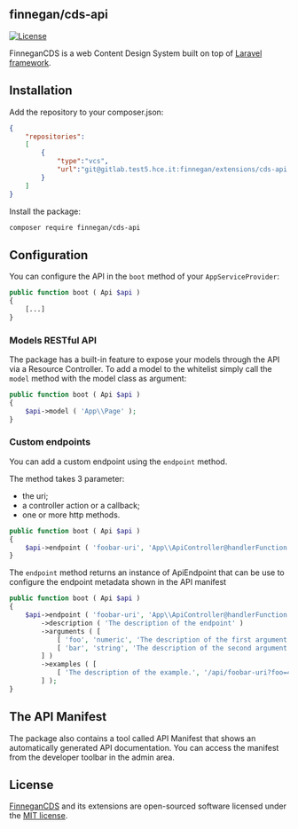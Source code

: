 ## finnegan/cds-api

[![License](http://img.shields.io/badge/license-MIT-brightgreen.svg?style=flat-square)](https://tldrlegal.com/license/mit-license)

FinneganCDS is a web Content Design System built on top of [Laravel framework](http://laravel.com).

## Installation

Add the repository to your composer.json:
```json
{
    "repositories":
    [
        {
            "type":"vcs",
            "url":"git@gitlab.test5.hce.it:finnegan/extensions/cds-api.git"
        }
    ]
}
```

Install the package:
```bash
composer require finnegan/cds-api
```


## Configuration

You can configure the API in the `boot` method of your `AppServiceProvider`:
```php
public function boot ( Api $api )
{
    [...]
}
```

### Models RESTful API
The package has a built-in feature to expose your models through the API via a Resource Controller. To add a model to
the whitelist simply call the `model` method with the model class as argument:

```php
public function boot ( Api $api )
{
    $api->model ( 'App\\Page' );
}
```

### Custom endpoints
You can add a custom endpoint using the `endpoint` method.

The method takes 3 parameter:
*  the uri;
*  a controller action or a callback;
*  one or more http methods.

```php
public function boot ( Api $api )
{
    $api->endpoint ( 'foobar-uri', 'App\\ApiController@handlerFunction', 'post' );
}
```

The `endpoint` method returns an instance of ApiEndpoint that can be use to configure the endpoint metadata shown in
the API manifest

```php
public function boot ( Api $api )
{
    $api->endpoint ( 'foobar-uri', 'App\\ApiController@handlerFunction', 'post' )
        ->description ( 'The description of the endpoint' )
        ->arguments ( [
            [ 'foo', 'numeric', 'The description of the first argument.' ],
            [ 'bar', 'string', 'The description of the second argument.' ],
        ] )
        ->examples ( [
            [ 'The description of the example.', '/api/foobar-uri?foo=42' ],
        ] );
}
```

## The API Manifest
The package also contains a tool called API Manifest that shows an automatically generated API documentation. You can
access the manifest from the developer toolbar in the admin area.

## License

[FinneganCDS](https://gitlab.test5.hce.it/finnegan/extensions) and its extensions are open-sourced software licensed 
under the [MIT license](http://opensource.org/licenses/MIT).

